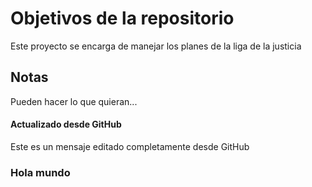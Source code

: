 # Objetivos de la repositorio

Este proyecto se encarga de manejar los planes de la liga de la justicia


## Notas
Pueden hacer lo que quieran...

#### Actualizado desde GitHub
Este es un mensaje editado completamente desde GitHub

### Hola mundo
